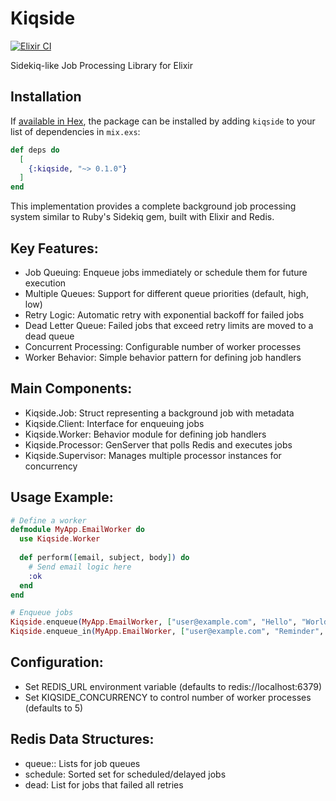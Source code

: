 # Kiqside

[![Elixir CI](https://github.com/alekpopovic/kiqside/actions/workflows/elixir.yml/badge.svg)](https://github.com/alekpopovic/kiqside/actions/workflows/elixir.yml)

Sidekiq-like Job Processing Library for Elixir

## Installation

If [available in Hex](https://hex.pm/docs/publish), the package can be installed
by adding `kiqside` to your list of dependencies in `mix.exs`:

```elixir
def deps do
  [
    {:kiqside, "~> 0.1.0"}
  ]
end
```

This implementation provides a complete background job processing system similar to Ruby's Sidekiq gem, built with Elixir and Redis.

## Key Features:

- Job Queuing: Enqueue jobs immediately or schedule them for future execution
- Multiple Queues: Support for different queue priorities (default, high, low)
- Retry Logic: Automatic retry with exponential backoff for failed jobs
- Dead Letter Queue: Failed jobs that exceed retry limits are moved to a dead queue
- Concurrent Processing: Configurable number of worker processes
- Worker Behavior: Simple behavior pattern for defining job handlers

## Main Components:

- Kiqside.Job: Struct representing a background job with metadata
- Kiqside.Client: Interface for enqueuing jobs
- Kiqside.Worker: Behavior module for defining job handlers
- Kiqside.Processor: GenServer that polls Redis and executes jobs
- Kiqside.Supervisor: Manages multiple processor instances for concurrency

## Usage Example:

```elixir
# Define a worker
defmodule MyApp.EmailWorker do
  use Kiqside.Worker
  
  def perform([email, subject, body]) do
    # Send email logic here
    :ok
  end
end

# Enqueue jobs
Kiqside.enqueue(MyApp.EmailWorker, ["user@example.com", "Hello", "World"])
Kiqside.enqueue_in(MyApp.EmailWorker, ["user@example.com", "Reminder", "Text"], 3600)
```

## Configuration:
- Set REDIS_URL environment variable (defaults to redis://localhost:6379) 
- Set KIQSIDE_CONCURRENCY to control number of worker processes (defaults to 5)

## Redis Data Structures:
- queue:<name>: Lists for job queues 
- schedule: Sorted set for scheduled/delayed jobs 
- dead: List for jobs that failed all retries

